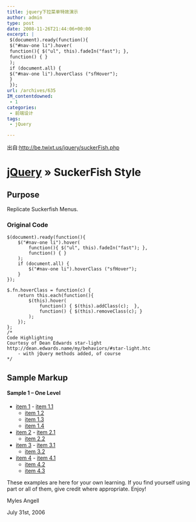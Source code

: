 ```yaml
---
title: jquery下拉菜单特效演示
author: admin
type: post
date: 2008-11-26T21:44:06+00:00
excerpt: |
 $(document).ready(function(){
 $("#nav-one li").hover(
 function(){ $("ul", this).fadeIn("fast"); },
 function() { }
 );
 if (document.all) {
 $("#nav-one li").hoverClass ("sfHover");
 }
 });
url: /archives/635
IM_contentdowned:
 - 1
categories:
 - 前端设计
tags:
 - jQuery

---
```


出自:http://be.twixt.us/jquery/suckerFish.php

# [jQuery][1] » SuckerFish Style

## Purpose

Replicate Suckerfish Menus.

### Original Code

```
$(document).ready(function(){
	$("#nav-one li").hover(
		function(){ $("ul", this).fadeIn("fast"); },
		function() { }
	);
	if (document.all) {
		$("#nav-one li").hoverClass ("sfHover");
	}
});

$.fn.hoverClass = function(c) {
	return this.each(function(){
		$(this).hover(
			function() { $(this).addClass(c);  },
			function() { $(this).removeClass(c); }
		);
	});
};
/*
Code Highlighting
Courtesy of Dean Edwards star-light
http://dean.edwards.name/my/behaviors/#star-light.htc
	- with jQuery methods added, of course
*/
```

## Sample Markup

#### Sample 1 – One Level

- [item 1](http://blog.haohtml.com/wp-admin/#item1)  - [item 1.1](http://blog.haohtml.com/wp-admin/#item1.1)
  - [item 1.2](http://blog.haohtml.com/wp-admin/#item1.2)
  - [item 1.3](http://blog.haohtml.com/wp-admin/#item1.3)
  - [item 1.4](http://blog.haohtml.com/wp-admin/#item1.4)
- [item 2](http://blog.haohtml.com/wp-admin/#item2)  - [item 2.1](http://blog.haohtml.com/wp-admin/#item2.1)
  - [item 2.2](http://blog.haohtml.com/wp-admin/#item2.2)
- [item 3](http://blog.haohtml.com/wp-admin/#item3)  - [item 3.1](http://blog.haohtml.com/wp-admin/#item3.1)
  - [item 3.2](http://blog.haohtml.com/wp-admin/#item3.2)
- [item 4](http://blog.haohtml.com/wp-admin/#item4)  - [item 4.1](http://blog.haohtml.com/wp-admin/#item4.1)
  - [item 4.2](http://blog.haohtml.com/wp-admin/#item4.2)
  - [item 4.3](http://blog.haohtml.com/wp-admin/#item4.3)



These examples are here for your own learning. If you find yourself using part or all of them, give credit where appropriate. Enjoy!

 Myles Angell

July 31st, 2006

 [1]: http://blog.haohtml.com/wp-admin/